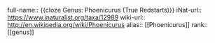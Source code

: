 full-name:: {{cloze Genus: Phoenicurus (True Redstarts)}}
iNat-url:: https://www.inaturalist.org/taxa/12989
wiki-url:: http://en.wikipedia.org/wiki/Phoenicurus
alias:: [[Phoenicurus]]
rank:: [[genus]]